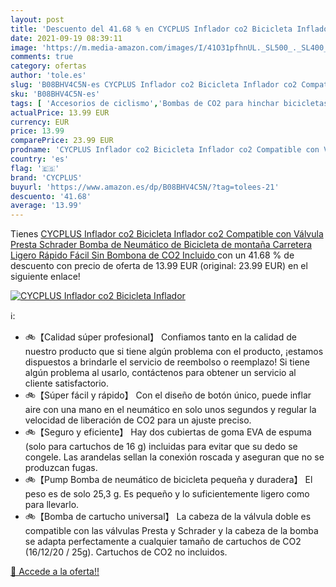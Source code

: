 ```yaml
---
layout: post
title: 'Descuento del 41.68 % en CYCPLUS Inflador co2 Bicicleta Inflador '
date: 2021-09-19 08:39:11
image: 'https://m.media-amazon.com/images/I/41O31pfhnUL._SL500_._SL400_.jpg'
comments: true
category: ofertas
author: 'tole.es'
slug: 'B08BHV4C5N-es CYCPLUS Inflador co2 Bicicleta Inflador co2 Compatible con...'
sku: 'B08BHV4C5N-es'
tags: [ 'Accesorios de ciclismo','Bombas de CO2 para hinchar bicicletas','Bombas para hinchar bicicletas','Ciclismo','Deportes y aire libre','Ropa y equipo para deportes','bicicleta','cycplus', ]
actualPrice: 13.99 EUR
currency: EUR
price: 13.99
comparePrice: 23.99 EUR
prodname: 'CYCPLUS Inflador co2 Bicicleta Inflador co2 Compatible con Válvula Presta Schrader Bomba de Neumático de Bicicleta de montaña Carretera Ligero Rápido Fácil  Sin Bombona de CO2 Incluido '
country: 'es'
flag: '🇪🇸'
brand: 'CYCPLUS'
buyurl: 'https://www.amazon.es/dp/B08BHV4C5N/?tag=tolees-21'
descuento: '41.68'
average: '13.99'
---
```


Tienes [CYCPLUS Inflador co2 Bicicleta Inflador co2 Compatible con Válvula Presta Schrader Bomba de Neumático de Bicicleta de montaña Carretera Ligero Rápido Fácil  Sin Bombona de CO2 Incluido ](https://www.amazon.es/dp/B08BHV4C5N/?tag=tolees-21) con un 41.68 % de descuento con precio de oferta de 13.99 EUR (original: 23.99 EUR) en el siguiente enlace!

[![CYCPLUS Inflador co2 Bicicleta Inflador ](https://m.media-amazon.com/images/I/41O31pfhnUL._SL500_._SL400_.jpg)](https://www.amazon.es/dp/B08BHV4C5N/?tag=tolees-21)

ℹ️:

- 🚲【Calidad súper profesional】 Confiamos tanto en la calidad de nuestro producto que si tiene algún problema con el producto, ¡estamos dispuestos a brindarle el servicio de reembolso o reemplazo! Si tiene algún problema al usarlo, contáctenos para obtener un servicio al cliente satisfactorio.
- 🚲【Súper fácil y rápido】 Con el diseño de botón único, puede inflar aire con una mano en el neumático en solo unos segundos y regular la velocidad de liberación de CO2 para un ajuste preciso.
- 🚲【Seguro y eficiente】 Hay dos cubiertas de goma EVA de espuma (solo para cartuchos de 16 g) incluidas para evitar que su dedo se congele. Las arandelas sellan la conexión roscada y aseguran que no se produzcan fugas.
- 🚲【Pump Bomba de neumático de bicicleta pequeña y duradera】 El peso es de solo 25,3 g. Es pequeño y lo suficientemente ligero como para llevarlo.
- 🚲【Bomba de cartucho universal】 La cabeza de la válvula doble es compatible con las válvulas Presta y Schrader y la cabeza de la bomba se adapta perfectamente a cualquier tamaño de cartuchos de CO2 (16/12/20 / 25g). Cartuchos de CO2 no incluidos.

[🛒 Accede a la oferta!!](https://www.amazon.es/dp/B08BHV4C5N/?tag=tolees-21)
